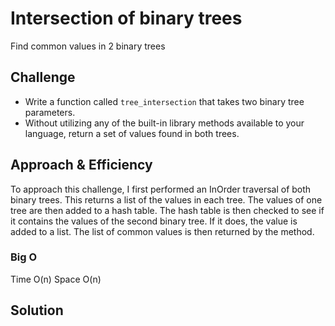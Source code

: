 # Intersection of binary trees
<!-- Short summary or background information -->
Find common values in 2 binary trees

## Challenge
<!-- Description of the challenge -->
* Write a function called `tree_intersection` that takes two binary tree parameters.
* Without utilizing any of the built-in library methods available to your language, return a set of values found in both trees.

## Approach & Efficiency
<!-- What approach did you take? Why? What is the Big O space/time for this approach? -->
To approach this challenge, I first performed an InOrder traversal of both binary trees. This returns a list of the values in each tree. The values of one tree are then added to a hash table. The hash table is then checked to see if it contains the values of the second binary tree. If it does, the value is added to a list. The list of common values is then returned by the method.

### Big O
Time O(n)
Space O(n)

## Solution
<!-- Embedded whiteboard image -->